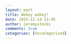 ```yaml
---
layout: post
title: Wakey wakey!
date: 2015-12-14 13:49
author: jeremystocks
comments: true
categories: [Uncategorized]
---
```


